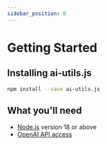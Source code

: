 ```yaml
---
sidebar_position: 0
---
```


# Getting Started

## Installing ai-utils.js

```bash
npm install --save ai-utils.js
```

## What you'll need

- [Node.js](https://nodejs.org/en/download/) version 18 or above
- [OpenAI API access](https://platform.openai.com/overview)
